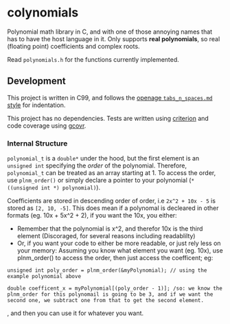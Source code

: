 # colynomials

Polynomial math library in C, and with one of those annoying names that has to have the host language in it. Only supports __real polynomials__, so real (floating point) coefficients and complex roots.

Read `polynomials.h` for the functions currently implemented.

## Development

This project is written in C99, and follows the [openage `tabs_n_spaces.md` style](https://github.com/SFTtech/openage/blob/master/doc/code_style/tabs_n_spaces.md) for indentation.

This project has no dependencies. Tests are written using [criterion](https://criterion.readthedocs.io/en/master/intro.html) and code coverage using [gcovr](https://gcovr.com/en/stable/).

### Internal Structure

`polynomial_t` is a `double*` under the hood, but the first element is an `unsigned int` specifying the *order* of the polynomial. Therefore, `polynomial_t` can be treated as an array starting at 1. To access the order, use `plnm_order()` or simply declare a pointer to your polynomial (`*((unsigned int *) polynomial)`).

Coefficients are stored in descending order of order, i.e `2x^2 + 10x - 5` is stored as `[2, 10, -5]`. This does mean if a polynomal is decleared in other formats (eg. 10x + 5x^2 + 2), if you want the 10x, you either:
* Remember that the polynomial is x^2, and therefor 10x is the third element (Discoraged, for several reasons including readablilty)
* Or, if you want your code to either be more readable, or just rely less on your memory: Assuming you know what element you want (eg. 10x), use plnm_order() to access the order, then just access the coefficent; eg:
 
 ```unsigned int poly_order = plnm_order(&myPolynomial); // using the example polynomial above```
 
 ```double coefficent_x = myPolynomial[(poly_order - 1)]; /so: we know the plnm_order for this polynomail is going to be 3, and if we want the second one, we subtract one from that to get the second element.```
 
 , and then you can use it for whatever you want.
